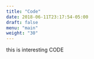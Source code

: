 ```yaml
---
title: "Code"
date: 2018-06-11T23:17:54-05:00
draft: false
menu: "main"
weight: "30"
---
```




this is interesting CODE
